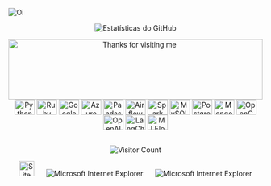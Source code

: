 ![Oi](https://github.com/samurai-py/samurai-py/blob/main/images/logo.png)

<div align="center">

<!-- GitHub Stats -->
![Estatísticas do GitHub](https://github-readme-stats-ruby-eight.vercel.app/api?username=samurai-py&show_icons=true&count_private=true&theme=chartreuse-dark)

<img height="120" alt="Thanks for visiting me" width="100%" src="https://raw.githubusercontent.com/BrunnerLivio/brunnerlivio/master/images/marquee.svg" />
<br />

<!-- Linguagens e Ferramentas -->
<img align="center" alt="Python" height="30" width="40" src="https://cdn.jsdelivr.net/gh/devicons/devicon/icons/python/python-original.svg" />
<img align="center" alt="Ruby" height="30" width="40" src="https://cdn.jsdelivr.net/gh/devicons/devicon/icons/ruby/ruby-original.svg" />
<img align="center" alt="Google Cloud" height="30" width="40" src="https://cdn.jsdelivr.net/gh/devicons/devicon/icons/googlecloud/googlecloud-original.svg" />
<img align="center" alt="Azure" height="30" width="40" src="https://cdn.jsdelivr.net/gh/devicons/devicon@latest/icons/amazonwebservices/amazonwebservices-plain-wordmark.svg" /> 
<img align="center" alt="Pandas" height="30" width="40" src="https://cdn.jsdelivr.net/gh/devicons/devicon@latest/icons/pandas/pandas-original-wordmark.svg" />
<img align="center" alt="Airflow" height="30" width="40" src="https://cdn.jsdelivr.net/gh/devicons/devicon@latest/icons/apacheairflow/apacheairflow-original.svg" />
<img align="center" alt="Spark" height="30" width="40" src="https://cdn.jsdelivr.net/gh/devicons/devicon@latest/icons/apachespark/apachespark-original.svg" />
<img align="center" alt="MySQL" height="30" width="40" src="https://cdn.jsdelivr.net/gh/devicons/devicon/icons/mysql/mysql-original.svg" />
<img align="center" alt="PostgreSQL" height="30" width="40" src="https://cdn.jsdelivr.net/gh/devicons/devicon/icons/postgresql/postgresql-original.svg" />
<img align="center" alt="MongoDB" height="30" width="40" src="https://cdn.jsdelivr.net/gh/devicons/devicon/icons/mongodb/mongodb-original.svg" />
<img align="center" alt="OpenCV" height="30" width="40" src="https://cdn.jsdelivr.net/gh/devicons/devicon@latest/icons/opencv/opencv-original-wordmark.svg" />
<img align="center" alt="OpenAI" height="30" width="40" src="https://upload.wikimedia.org/wikipedia/commons/0/04/ChatGPT_logo.svg" />
<img align="center" alt="LangChain" height="30" width="40" src="https://github.com/samurai-py/samurai-py/blob/main/images/langchain-seeklogo.svg"/>
<img align="center" alt="MLFlow" height="30" width="40" src="https://images.chainguard.dev/logos/mlflow.svg" />
<br />
<br />

<!-- Contador de Visitantes -->
![Visitor Count](https://profile-counter.glitch.me/samurai-py/count.svg)

<!-- Animações -->
<img src="https://raw.githubusercontent.com/BrunnerLivio/brunnerlivio/master/images/notepad.gif" alt="Site created with Notepad" height="30" />
<span>&nbsp;&nbsp;&nbsp;&nbsp;</span>  
<img src="https://raw.githubusercontent.com/BrunnerLivio/brunnerlivio/master/images/ie_logo.gif" alt="Microsoft Internet Explorer" />
<span>&nbsp;&nbsp;&nbsp;&nbsp;</span>  
<img src="https://raw.githubusercontent.com/BrunnerLivio/brunnerlivio/master/images/noframes.gif" alt="Microsoft Internet Explorer" />

</div>
